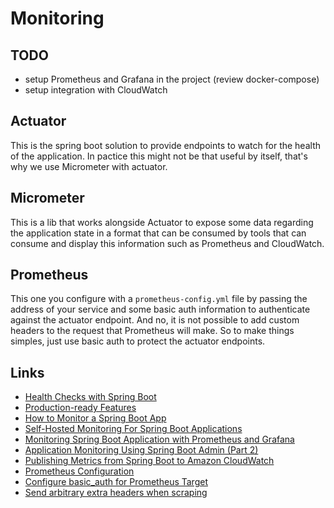 # Monitoring

## TODO
- setup Prometheus and Grafana in the project (review docker-compose)
- setup integration with CloudWatch

## Actuator

This is the spring boot solution to provide endpoints to watch for the health of the application. In pactice this might not
be that useful by itself, that's why we use Micrometer with actuator.

## Micrometer

This is a lib that works alongside Actuator to expose some data regarding the application state in a format that can be consumed
by tools that can consume and display this information such as Prometheus and CloudWatch.

## Prometheus

This one you configure with a ``prometheus-config.yml`` file by passing the address of your service and some basic auth
information to authenticate against the actuator endpoint. And no, it is not possible to add custom headers to the request
that Prometheus will make. So to make things simples, just use basic auth to protect the actuator endpoints.

## Links

- [Health Checks with Spring Boot](https://reflectoring.io/spring-boot-health-check/)
- [Production-ready Features](https://docs.spring.io/spring-boot/docs/current/reference/html/actuator.html)
- [How to Monitor a Spring Boot App](https://mydeveloperplanet.com/2021/03/03/how-to-monitor-a-spring-boot-app)
- [Self-Hosted Monitoring For Spring Boot Applications](https://www.baeldung.com/spring-boot-self-hosted-monitoring)
- [Monitoring Spring Boot Application with Prometheus and Grafana](https://refactorfirst.com/spring-boot-prometheus-grafana)
- [Application Monitoring Using Spring Boot Admin (Part 2)](https://levelup.gitconnected.com/application-monitoring-using-spring-boot-admin-part-2-ed14178c6964)
- [Publishing Metrics from Spring Boot to Amazon CloudWatch](https://reflectoring.io/spring-aws-cloudwatch/)
- [Prometheus Configuration](https://prometheus.io/docs/prometheus/latest/configuration/configuration)
- [Configure basic_auth for Prometheus Target](https://stackoverflow.com/questions/64031121/configure-basic-auth-for-prometheus-target)
- [Send arbitrary extra headers when scraping](https://github.com/prometheus/prometheus/issues/1724)
